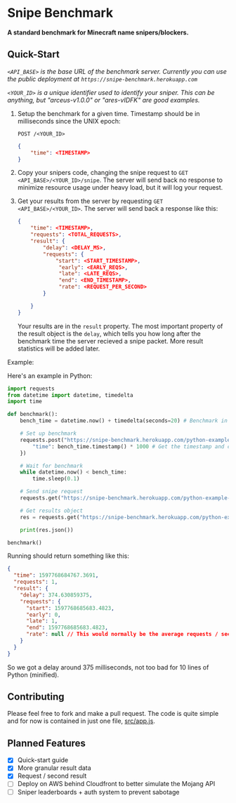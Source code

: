 # Snipe Benchmark

**A standard benchmark for Minecraft name snipers/blockers.**

## Quick-Start

_`<API_BASE>` is the base URL of the benchmark server. Currently you can use the public deployment at `https://snipe-benchmark.herokuapp.com`_

_`<YOUR_ID>` is a unique identifier used to identify your sniper. This can be anything, but "arceus-v1.0.0" or "ares-vIDFK" are good examples._

1. Setup the benchmark for a given time. Timestamp should be in milliseconds since the UNIX epoch:

   `POST /<YOUR_ID>`

   ```json
   {
       "time": <TIMESTAMP>
   }
   ```

2. Copy your snipers code, changing the snipe request to `GET <API_BASE>/<YOUR_ID>/snipe`. The server will send back no response to minimize resource usage under heavy load, but it will log your request.

3. Get your results from the server by requesting `GET <API_BASE>/<YOUR_ID>`. The server will send back a response like this:

   ```json
   {
       "time": <TIMESTAMP>,
       "requests": <TOTAL_REQUESTS>,
       "result": {
           "delay": <DELAY_MS>,
           "requests": {
               "start": <START_TIMESTAMP>,
                "early": <EARLY_REQS>,
                "late": <LATE_REQS>,
                "end": <END_TIMESTAMP>,
                "rate": <REQUEST_PER_SECOND>
           }

       }
   }
   ```

   Your results are in the `result` property. The most important property of the result object is the `delay`, which tells you how long after the benchmark time the server recieved a snipe packet. More result statistics will be added later.

Example:

Here's an example in Python:

```python
import requests
from datetime import datetime, timedelta
import time

def benchmark():
    bench_time = datetime.now() + timedelta(seconds=20) # Benchmark in 20 seconds

    # Set up benchmark
    requests.post("https://snipe-benchmark.herokuapp.com/python-example-v1.0.0", json={
        "time": bench_time.timestamp() * 1000 # Get the timestamp and convert from seconds to milliseconds
    })

    # Wait for benchmark
    while datetime.now() < bench_time:
        time.sleep(0.1)

    # Send snipe request
    requests.get("https://snipe-benchmark.herokuapp.com/python-example-v1.0.0/snipe")

    # Get results object
    res = requests.get("https://snipe-benchmark.herokuapp.com/python-example-v1.0.0")

    print(res.json())

benchmark()
```

Running should return something like this:

```json
{
  "time": 1597768684767.3691,
  "requests": 1,
  "result": {
    "delay": 374.630859375,
    "requests": {
      "start": 1597768685683.4823,
      "early": 0,
      "late": 1,
      "end": 1597768685683.4823,
      "rate": null // This would normally be the average requests / second, but we only sent one request
    }
  }
}
```

So we got a delay around 375 milliseconds, not too bad for 10 lines of Python (minified).

## Contributing

Please feel free to fork and make a pull request. The code is quite simple and for now is contained in just one file, [src/app.js](./src/app.js).

## Planned Features

- [x] Quick-start guide
- [x] More granular result data
- [x] Request / second result
- [ ] Deploy on AWS behind Cloudfront to better simulate the Mojang API
- [ ] Sniper leaderboards + auth system to prevent sabotage
